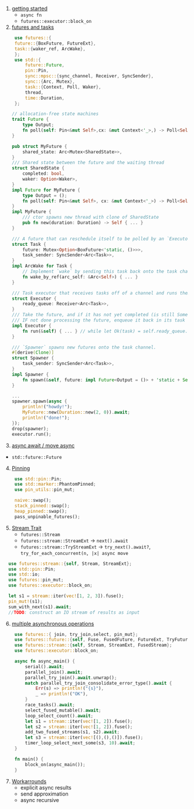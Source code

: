 1. [getting started](async_await_intro/src/main.rs)
   - `async fn`
   - `futures::executor::block_on`
2. [futures and tasks](futures_and_tasks/src/main.rs)
   ```rust
    use futures::{
    future::{BoxFuture, FutureExt},
    task::{waker_ref, ArcWake},
    };
    use std::{
        future::Future,
        pin::Pin,
        sync::mpsc::{sync_channel, Receiver, SyncSender},
        sync::{Arc, Mutex},
        task::{Context, Poll, Waker},
        thread,
        time::Duration,
    };
    ```
    ```rust
    // allocation-free state machines
    trait Future {
        type Output;
        fn poll(self: Pin<&mut Self>,cx: &mut Context<'_>,) -> Poll<Self::Output>;
    }

    pub struct MyFuture {
        shared_state: Arc<Mutex<SharedState>>,
    }
    /// Shared state between the future and the waiting thread
    struct SharedState {
        completed: bool,
        waker: Option<Waker>,
    }
    impl Future for MyFuture {
        type Output = ();
        fn poll(self: Pin<&mut Self>, cx: &mut Context<'_>) -> Poll<Self::Output> { ... }
    }
    impl MyFuture {
        /// ctor spawns new thread with clone of SharedState
        pub fn new(duration: Duration) -> Self { ... }
    }
    
    /// A future that can reschedule itself to be polled by an `Executor`.
    struct Task {
        future: Mutex<Option<BoxFuture<'static, ()>>>,
        task_sender: SyncSender<Arc<Task>>,
    }
    impl ArcWake for Task {
        // Implement `wake` by sending this task back onto the task channel so that it will be polled again by the executor.
        fn wake_by_ref(arc_self: &Arc<Self>) { ... }
    }

    /// Task executor that receives tasks off of a channel and runs them.
    struct Executor {
        ready_queue: Receiver<Arc<Task>>,
    }
    /// Take the future, and if it has not yet completed (is still Some), poll it in an attempt to complete it.
    /// IF not done processing the future, enqueue it back in its task to be run again in the future.
    impl Executor {
        fn run(&self) { ... } // while let Ok(task) = self.ready_queue.recv(), if future.as_mut().poll(context).is_pending()
    }

    /// `Spawner` spawns new futures onto the task channel.
    #[derive(Clone)]
    struct Spawner {
        task_sender: SyncSender<Arc<Task>>,
    }
    impl Spawner {
        fn spawn(&self, future: impl Future<Output = ()> + 'static + Send) { ... }
    }

    ...
    spawner.spawn(async {
        println!("howdy!");
        MyFuture::new(Duration::new(2, 0)).await;
        println!("done!");
    });
    drop(spawner);
    executor.run();

    ```
3. [async await / move async](async_await/src/main.rs)
- `std::future::Future`
4. [Pinning](pinning/src/main.rs)
   ```rust
    use std::pin::Pin;
    use std::marker::PhantomPinned;
    use pin_utils::pin_mut;

    naive::swap();
    stack_pinned::swap();
    heap_pinned::swap();
    pass_unpinable_futures();
   ```
5. [Stream Trait](stream_trait/src/main.rs)
   - `futures::Stream`
   - `futures::stream::StreamExt` -> `next().await`
   - `futures::stream::TryStreamExt` -> `try_next().await?`, `try_for_each_concurrent(n, |x| async move`
  ```rust
    use futures::stream::{self, Stream, StreamExt};
    use std::pin::Pin;
    use std::io;
    use futures::pin_mut;
    use futures::executor::block_on;

    let s1 = stream::iter(vec![1, 2, 3]).fuse();
    pin_mut!(s1);
    sum_with_next(s1).await;
    //TODO: construct an IO stream of results as input

  ```
6. [multiple asynchronous operations](multi_async_ops/src/main.rs)
   ```rust
    use futures::{ join, try_join,select, pin_mut};
    use futures::future::{self, Fuse, FusedFuture, FutureExt, TryFutureExt };
    use futures::stream::{self, Stream, StreamExt, FusedStream};
    use futures::executor::block_on;

    async fn async_main() {
        serial().await;
        parallel_join().await;
        parallel_try_join().await.unwrap();
        match parallel_try_join_consolidate_error_type().await {
            Err(s) => println!("{s}"),
            _ => println!("OK"),
        }
        race_tasks().await;
        select_fused_mutable().await;
        loop_select_count().await;
        let s1 = stream::iter(vec![1, 2]).fuse();
        let s2 = stream::iter(vec![1, 2]).fuse();
        add_two_fused_streams(s1, s2).await;  
        let s3 = stream::iter(vec![(),(),()]).fuse();   
        timer_loop_select_next_some(s3, 10).await;
    }

    fn main() {
        block_on(async_main());
    }
    ```
7. [Workarrounds](workarrounds/src/main.rs)
   - explicit async results
   - send approximation
   - async recursive